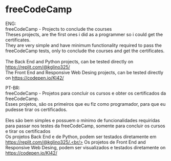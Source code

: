 # freeCodeCamp


ENG: <br/>
 freeCodeCamp - Projects to conclude the courses<br/>
 Theses projects, are the first ones i did as a programmer so i could get the certificates.<br/>
 They are very simple and have minimum functionality required to pass the freeCodeCamp tests, only to conclude the courses and get the certificates.
 <br/> <br/>
The Back End and Python projects, can be tested directly on https://replit.com/@kglino325/ <br/>
The Front End and Responsive Web Desing projects, can be tested directly on https://codepen.io/Kl42/

PT-BR:<br/>
freeCodeCamp - Projetos para concluir os cursos e obter os certificados da freeCodeCamp.<br/>
Esses projetos, são os primeiros que eu fiz como programador, para que eu pudesse tirar os certificados.
 <br/> <br/>
Eles são bem simples e possuem o mínimo de funcionalidades requiridas para passar nos testes da freeCodeCamp, somente para concluir os cursos e tirar os certificados<br/>
Os projetos Back End e de Python, podem ser testados diretamente em https://replit.com/@kglino325/.<br/>
Os projetos de Front End and Responsive Web Desing, podem ser visualizados e testados diretamente on https://codepen.io/Kl42/<br/>
